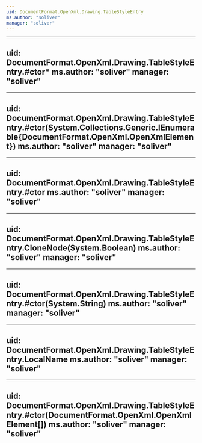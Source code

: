 ```yaml
---
uid: DocumentFormat.OpenXml.Drawing.TableStyleEntry
ms.author: "soliver"
manager: "soliver"
---
```


---
uid: DocumentFormat.OpenXml.Drawing.TableStyleEntry.#ctor*
ms.author: "soliver"
manager: "soliver"
---

---
uid: DocumentFormat.OpenXml.Drawing.TableStyleEntry.#ctor(System.Collections.Generic.IEnumerable{DocumentFormat.OpenXml.OpenXmlElement})
ms.author: "soliver"
manager: "soliver"
---

---
uid: DocumentFormat.OpenXml.Drawing.TableStyleEntry.#ctor
ms.author: "soliver"
manager: "soliver"
---

---
uid: DocumentFormat.OpenXml.Drawing.TableStyleEntry.CloneNode(System.Boolean)
ms.author: "soliver"
manager: "soliver"
---

---
uid: DocumentFormat.OpenXml.Drawing.TableStyleEntry.#ctor(System.String)
ms.author: "soliver"
manager: "soliver"
---

---
uid: DocumentFormat.OpenXml.Drawing.TableStyleEntry.LocalName
ms.author: "soliver"
manager: "soliver"
---

---
uid: DocumentFormat.OpenXml.Drawing.TableStyleEntry.#ctor(DocumentFormat.OpenXml.OpenXmlElement[])
ms.author: "soliver"
manager: "soliver"
---
